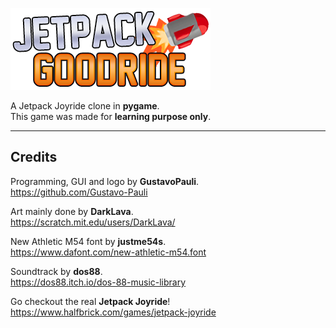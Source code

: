 ![Jetpack Goodride](assets/sprites/LogoSmall.png)


A Jetpack Joyride clone in **pygame**.\
This game was made for **learning purpose only**.

***
## Credits

Programming, GUI and logo by **GustavoPauli**. \
https://github.com/Gustavo-Pauli

Art mainly done by **DarkLava**. \
https://scratch.mit.edu/users/DarkLava/

New Athletic M54 font by **justme54s**. \
https://www.dafont.com/new-athletic-m54.font

Soundtrack by **dos88**. \
https://dos88.itch.io/dos-88-music-library

Go checkout the real **Jetpack Joyride**! \
https://www.halfbrick.com/games/jetpack-joyride
